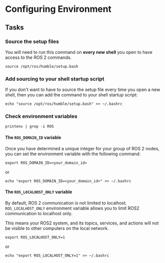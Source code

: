 # Configuring Environment

## Tasks

### Source the setup files

You will need to run this command on **every new shell** you open to have access to the ROS 2 commands.

```shell
source /opt/ros/humble/setup.bash
```

### Add sourcing to your shell startup script

If you don't want to have to source the setup file every time you open a new shell, then you can add the command to your shell startup script:

```shell
echo "source /opt/ros/humble/setup.bash" >> ~/.bashrc
```

### Check environment variables

```Shell
printenv | grep -i ROS
```

#### The `ROS_DOMAIN_ID` variable

Once you have determined a unique integer for your group of ROS 2 nodes, you can set the environment variable with the following command:

```Shell
export ROS_DOMAIN_ID=<your_domain_id>
```

or

```Shell
echo "export ROS_DOMAIN_ID=<your_domain_id>" >> ~/.bashrc
```

#### The `ROS_LOCALHOST_ONLY` variable

By default, ROS 2 communication is not limited to localhost.
`ROS_LOCALHOST_ONLY` environment variable allows you to limit ROS2 communication to localhost only.

This means your ROS2 system, and its topics, services, and actions will not be visible to other computers on the local network.

```Shell
export ROS_LOCALHOST_ONLY=1
```

or

```Shell
echo "export ROS_LOCALHOST_ONLY=1" >> ~/.bashrc
```